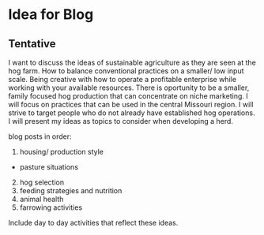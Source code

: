 # Idea for Blog

## Tentative 

I want to discuss the ideas of sustainable agriculture as they are seen at the hog farm. How to balance conventional practices on a smaller/ low input scale. Being creative with how to operate a profitable enterprise while working with your available resources. There is oportunity to be a  smaller, family focused hog production that can concentrate on niche marketing. I will focus on practices that can be used in the central Missouri region. I will strive to target people who do not already have established hog operations. I will present my ideas as topics to consider when developing a herd. 

blog posts in order:
1. housing/ production style
- pasture situations
2. hog selection 
3. feeding strategies and nutrition 
4. animal health
5. farrowing activities  

Include day to day activities that reflect these ideas. 
